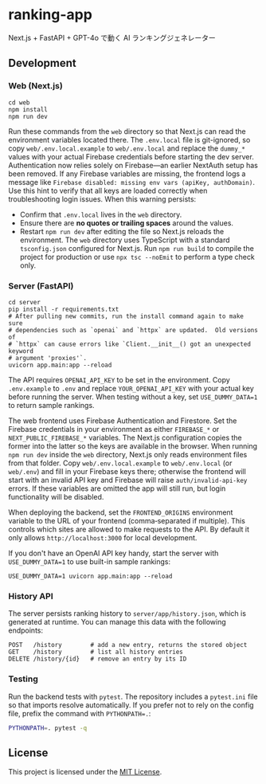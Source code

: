 # ranking-app

Next.js + FastAPI + GPT-4o で動く AI ランキングジェネレーター

## Development

### Web (Next.js)
```
cd web
npm install
npm run dev
```
Run these commands from the `web` directory so that Next.js can read the environment variables located there.
The `.env.local` file is git-ignored, so copy `web/.env.local.example` to
`web/.env.local` and replace the `dummy_*` values with your actual Firebase
credentials before starting the dev server. Authentication now relies solely on
Firebase—an earlier NextAuth setup has been removed. If any Firebase variables
are missing, the frontend logs a message like `Firebase disabled: missing env
vars (apiKey, authDomain)`. Use this hint to verify that all keys are loaded
correctly when troubleshooting login issues.  When this warning persists:

- Confirm that `.env.local` lives in the `web` directory.
- Ensure there are **no quotes or trailing spaces** around the values.
- Restart `npm run dev` after editing the file so Next.js reloads the
  environment.
The `web` directory uses TypeScript with a standard `tsconfig.json` configured for Next.js. Run `npm run build` to
compile the project for production or use `npx tsc --noEmit` to perform a type
check only.

### Server (FastAPI)
```
cd server
pip install -r requirements.txt
# After pulling new commits, run the install command again to make sure
# dependencies such as `openai` and `httpx` are updated.  Old versions of
# `httpx` can cause errors like `Client.__init__() got an unexpected keyword
# argument 'proxies'`.
uvicorn app.main:app --reload
```

The API requires `OPENAI_API_KEY` to be set in the environment. Copy
`.env.example` to `.env` and replace `YOUR_OPENAI_API_KEY` with your actual key
before running the server. When testing without a key, set
`USE_DUMMY_DATA=1` to return sample rankings.

The web frontend uses Firebase Authentication and Firestore. Set the Firebase
credentials in your environment as either `FIREBASE_*` or
`NEXT_PUBLIC_FIREBASE_*` variables. The Next.js configuration copies the former
into the latter so the keys are available in the browser. When running
`npm run dev` inside the `web` directory, Next.js only reads environment files
from that folder. Copy `web/.env.local.example` to `web/.env.local` (or
`web/.env`) and fill in your Firebase keys there; otherwise the frontend will
start with an invalid API key and Firebase will raise `auth/invalid-api-key`
errors. If these variables are omitted the app will still run, but login
functionality will be disabled.

When deploying the backend, set the `FRONTEND_ORIGINS` environment variable to
the URL of your frontend (comma‑separated if multiple). This controls which
sites are allowed to make requests to the API. By default it only allows
`http://localhost:3000` for local development.

If you don't have an OpenAI API key handy, start the server with
``USE_DUMMY_DATA=1`` to use built-in sample rankings:

```
USE_DUMMY_DATA=1 uvicorn app.main:app --reload
```

### History API

The server persists ranking history to `server/app/history.json`, which is
generated at runtime.
You can manage this data with the following endpoints:

```
POST   /history        # add a new entry, returns the stored object
GET    /history        # list all history entries
DELETE /history/{id}   # remove an entry by its ID
```

### Testing

Run the backend tests with `pytest`. The repository includes a `pytest.ini`
file so that imports resolve automatically. If you prefer not to rely on the
config file, prefix the command with `PYTHONPATH=.`:

```bash
PYTHONPATH=. pytest -q
```

## License

This project is licensed under the [MIT License](LICENSE).
